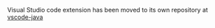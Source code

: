 Visual Studio code extension has been moved to its own repository at [vscode-java](https://github.com/gorkem/vscode-java)  
